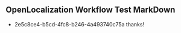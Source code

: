 ## OpenLocalization Workflow Test MarkDown
* 2e5c8ce4-b5cd-4fc8-b246-4a493740c75a thanks!

<!--HONumber=Aug16_HO1-->


